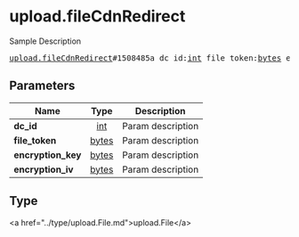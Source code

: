 # upload.fileCdnRedirect

Sample Description

<pre>
<a href="../constructor/upload.fileCdnRedirect.md">upload.fileCdnRedirect</a>#1508485a dc_id:<a href="../type/int.md">int</a> file_token:<a href="../type/bytes.md">bytes</a> encryption_key:<a href="../type/bytes.md">bytes</a> encryption_iv:<a href="../type/bytes.md">bytes</a> = <a href="../type/upload.File.md">upload.File</a>;
</pre>

## Parameters

| Name | Type | Description |
|------|:----:|-------------|
| **dc_id** | <a href="../type/int.md">int</a> | Param description |
| **file_token** | <a href="../type/bytes.md">bytes</a> | Param description |
| **encryption_key** | <a href="../type/bytes.md">bytes</a> | Param description |
| **encryption_iv** | <a href="../type/bytes.md">bytes</a> | Param description |

## Type

&lt;a href=&#34;../type/upload.File.md&#34;&gt;upload.File&lt;/a&gt;
